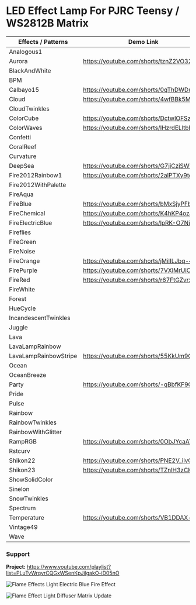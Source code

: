 # LED Effect Lamp For PJRC Teensy / WS2812B Matrix

| Effects / Patterns    	| Demo Link                              	|
|-----------------------	|----------------------------------------	|
| Analogous1            	|                                        	|
| Aurora                	| https://youtube.com/shorts/tznZ2VO32Hc  	|
| BlackAndWhite         	|                                        	|
| BPM                   	|                                        	|
| Calbayo15             	| https://youtube.com/shorts/0qThDWDu8_c   	|
| Cloud                 	| https://youtube.com/shorts/4wfBBk5MDZU   	|
| CloudTwinkles         	|                                        	|
| ColorCube             	| https://youtube.com/shorts/DctwlOFSzhI   	|
| ColorWaves            	| https://youtube.com/shorts/IHzrdELltbE   	|
| Confetti              	|                                        	|
| CoralReef             	|                                        	|
| Curvature             	|                                        	|
| DeepSea               	| https://youtube.com/shorts/G7jjCzjSWsY   	|
| Fire2012Rainbow1      	| https://youtube.com/shorts/2alPTXy9td4  	|
| Fire2012WithPalette   	|                                        	|
| FireAqua              	|                                        	|
| FireBlue              	| https://youtube.com/shorts/bMxSjyPFbNc   	|
| FireChemical          	| https://youtube.com/shorts/K4hKP4ozJ5w   	|
| FireElectricBlue      	| https://youtube.com/shorts/lpRK-O7NiRo 	|
| Fireflies             	|                                        	|
| FireGreen             	|                                        	|
| FireNoise             	|                                        	|
| FireOrange            	| https://youtube.com/shorts/jMiIILJbq-4   	|
| FirePurple            	| https://youtube.com/shorts/7VXlMrUlCOM   	|
| FireRed               	| https://youtube.com/shorts/r67FtGZvrxc   	|
| FireWhite             	|                                        	|
| Forest                	|                                        	|
| HueCycle              	|                                        	|
| IncandescentTwinkles  	|                                        	|
| Juggle                	|                                        	|
| Lava                  	|                                        	|
| LavaLampRainbow       	|                                        	|
| LavaLampRainbowStripe 	| https://youtube.com/shorts/55KkUm9QyAU   	|
| Ocean                 	|                                        	|
| OceanBreeze           	|                                        	|
| Party                 	| https://youtube.com/shorts/-qBbfKF9O6U   	|
| Pride                 	|                                        	|
| Pulse                 	|                                        	|
| Rainbow               	|                                        	|
| RainbowTwinkles       	|                                        	|
| RainbowWithGlitter    	|                                        	|
| RampRGB               	| https://youtube.com/shorts/0ObJYcaAYPE   	|
| Rstcurv               	|                                        	|
| Shikon22              	| https://youtube.com/shorts/PNE2V_ilvOU  	|
| Shikon23              	| https://youtube.com/shorts/TZnlH3zCKJE   	|
| ShowSolidColor        	|                                        	|
| Sinelon               	|                                        	|
| SnowTwinkles          	|                                        	|
| Spectrum              	|                                        	|
| Temperature           	| https://youtube.com/shorts/VB1DDAX-vIg   	|
| Vintage49             	|                                        	|
| Wave                  	|                                        	|

### Support
**Project:** https://www.youtube.com/playlist?list=PLuTvWrqvrCQGxWSenKpJilgakO-iD05nO

![Flame   Effects Light Electric Blue Fire Effect](https://github.com/MakingThingsWithLEDs/FlameAndEffectLampProject/assets/77110859/6a01e14e-4cbc-4799-9cba-2d39b9449e65)

![Flame   Effect Light Diffuser   Matrix Update](https://github.com/MakingThingsWithLEDs/FlameAndEffectLampProject/assets/77110859/63c9593c-d2f2-475e-8951-b17b4d6eec04)

